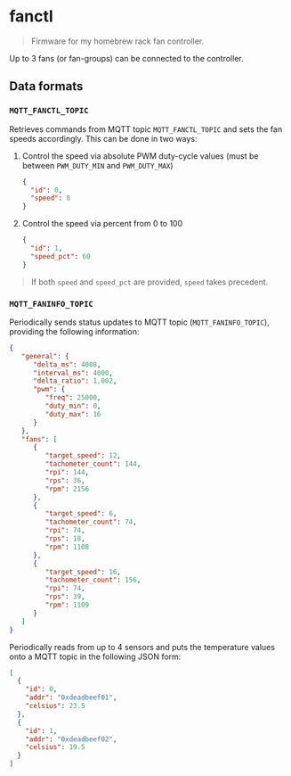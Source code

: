 fanctl
===

> Firmware for my homebrew rack fan controller.

Up to 3 fans (or fan-groups) can be connected to the controller.

## Data formats

### `MQTT_FANCTL_TOPIC`

Retrieves commands from MQTT topic `MQTT_FANCTL_TOPIC`
and sets the fan speeds accordingly. This can be done in two ways:

1. Control the speed via absolute PWM duty-cycle values
   (must be between `PWM_DUTY_MIN` and `PWM_DUTY_MAX`)
   ```json
   {
     "id": 0,
     "speed": 8
   }
   ```
2. Control the speed via percent from 0 to 100
   ```json
   {
     "id": 1,
     "speed_pct": 60
   }
   ```

> If both `speed` and `speed_pct` are provided, `speed` takes precedent.

### `MQTT_FANINFO_TOPIC`

Periodically sends status updates to MQTT topic (`MQTT_FANINFO_TOPIC`),
providing the following information:

```json
{
   "general": {
      "delta_ms": 4008,
      "interval_ms": 4000,
      "delta_ratio": 1.002,
      "pwm": {
         "freq": 25000,
         "duty_min": 0,
         "duty_max": 16
      }
   },
   "fans": [
      {
         "target_speed": 12,
         "tachometer_count": 144,
         "rpi": 144,
         "rps": 36,
         "rpm": 2156
      },
      {
         "target_speed": 6,
         "tachometer_count": 74,
         "rpi": 74,
         "rps": 18,
         "rpm": 1108
      },
      {
         "target_speed": 16,
         "tachometer_count": 156,
         "rpi": 74,
         "rps": 39,
         "rpm": 1109
      }
   ]
}
```

Periodically reads from up to 4 sensors and puts the temperature values onto a
MQTT topic in the following JSON form:

```json
[
  {
    "id": 0,
    "addr": "0xdeadbeef01",
    "celsius": 23.5
  },
  {
    "id": 1,
    "addr": "0xdeadbeef02",
    "celsius": 19.5
  }
]
```